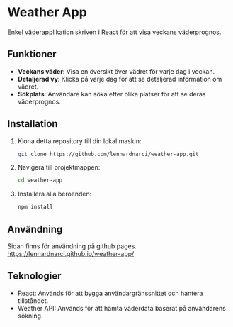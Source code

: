 # Weather App

Enkel väderapplikation skriven i React för att visa veckans väderprognos.

## Funktioner

- **Veckans väder**: Visa en översikt över vädret för varje dag i veckan.
- **Detaljerad vy**: Klicka på varje dag för att se detaljerad information om vädret.
- **Sökplats**: Användare kan söka efter olika platser för att se deras väderprognos.

## Installation
1. Klona detta repository till din lokal maskin:

   ```bash
   git clone https://github.com/lennardnarci/weather-app.git
   ```
2. Navigera till projektmappen:

   ```bash
   cd weather-app
   ```
3. Installera alla beroenden:
   ```bash
   npm install
   ```

## Användning
Sidan finns för användning på github pages. https://lennardnarci.github.io/weather-app/

## Teknologier
- React: Används för att bygga användargränssnittet och hantera tillståndet.
- Weather API: Används för att hämta väderdata baserat på användarens sökning.

